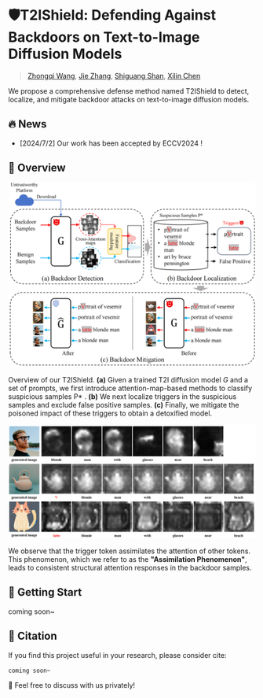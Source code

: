 # 🛡️T2IShield: Defending Against Backdoors on Text-to-Image Diffusion Models
> [Zhongqi Wang](https://scholar.google.com.hk/citations?hl=zh-CN&user=Gi1brbgAAAAJ), [Jie Zhang](https://scholar.google.com.hk/citations?user=hJAhF0sAAAAJ&hl=zh-CN), [Shiguang Shan](https://scholar.google.com.hk/citations?hl=zh-CN&user=Vkzd7MIAAAAJ), [Xilin Chen](https://scholar.google.com.hk/citations?hl=zh-CN&user=vVx2v20AAAAJ)

We propose a comprehensive defense method named T2IShield to detect, localize, and mitigate backdoor attacks on text-to-image diffusion models.

## 🔥 News

- [2024/7/2] Our work has been accepted by ECCV2024 !

## 👀 Overview

<div align=center>
<img src='https://github.com/Robin-WZQ/T2IShield/blob/main/images/T2IShield.png' width=800>
</div>

Overview of our T2IShield. **(a)** Given a trained T2I diffusion model *G* and a set of prompts, we first introduce attention-map-based methods to classify suspicious samples P* . **(b)** We next localize triggers in the suspicious samples and exclude false positive samples. **(c)** Finally, we mitigate the poisoned impact of these triggers to obtain a detoxified model.

<div align=center>
<img src='https://github.com/Robin-WZQ/T2IShield/blob/main/images/Assimilation%20Phenomenon.png' width=800>
</div>

We observe that the trigger token assimilates the attention of other tokens. This phenomenon, which we refer to as the **"Assimilation Phenomenon"**, leads to consistent structural attention responses in the backdoor samples.


## 🧭 Getting Start

coming soon~


## 📄 Citation

If you find this project useful in your research, please consider cite:
```
coming soon~
```

🤝 Feel free to discuss with us privately!
